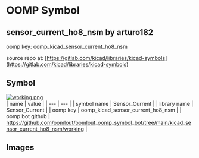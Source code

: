 # OOMP Symbol  
## sensor_current_ho8_nsm  by arturo182  
  
oomp key: oomp_kicad_sensor_current_ho8_nsm  
  
source repo at: [https://gitlab.com/kicad/libraries/kicad-symbols](https://gitlab.com/kicad/libraries/kicad-symbols)  
## Symbol  
  
[![working.png](working_600.png)](working.png)  
| name | value | 
| --- | --- | 
| symbol name | Sensor_Current | 
| library name | Sensor_Current | 
| oomp key | oomp_kicad_sensor_current_ho8_nsm | 
| oomp bot github | https://github.com/oomlout/oomlout_oomp_symbol_bot/tree/main/kicad_sensor_current_ho8_nsm/working | 
## Images  
